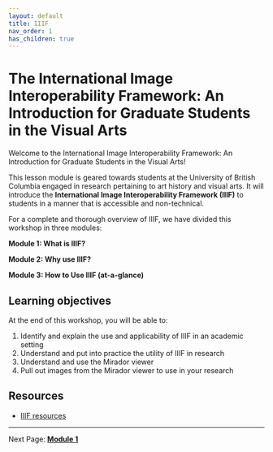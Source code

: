 ```yaml
---
layout: default
title: IIIF
nav_order: 1
has_children: true
---
```


# The International Image Interoperability Framework: An Introduction for Graduate Students in the Visual Arts


Welcome to the International Image Interoperability Framework: An Introduction for Graduate Students in the Visual Arts!

This lesson module is geared towards students at the University of British Columbia engaged in research pertaining to art history and visual arts. It will introduce the **International Image Interoperability Framework (IIIF)** to students in a manner that is accessible and non-technical. 

For a complete and thorough overview of IIIF, we have divided this workshop in three modules:

**Module 1: What is IIIF?**

**Module 2: Why use IIIF?**

**Module 3: How to Use IIIF (at-a-glance)**

## Learning objectives

At the end of this workshop, you will be able to:
1. Identify and explain the use and applicability of IIIF in an academic setting
2. Understand and put into practice the utility of IIIF in research
3. Understand and use the Mirador viewer
4. Pull out images from the Mirador viewer to use in your research

## Resources
* [IIIF resources](https://iiif.io/guides/finding_resources/)

--- 
Next Page: [**Module 1**](https://mylovedsystem.github.io/IntrotoIIIF/content/Module1IIIF.html)
